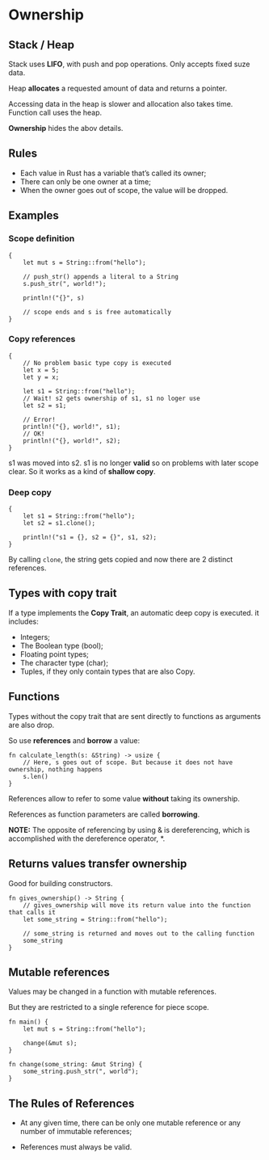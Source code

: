 # Ownership

## Stack / Heap

Stack uses **LIFO**, with push and pop operations. Only accepts fixed suze data.

Heap **allocates** a requested amount of data and returns a pointer. 

Accessing data in the heap is slower and allocation also takes time.
Function call uses the heap.

**Ownership** hides the abov details.


## Rules

 * Each value in Rust has a variable that’s called its owner;
 * There can only be one owner at a time;
 * When the owner goes out of scope, the value will be dropped.


## Examples

### Scope definition

```rust,no_run
{
    let mut s = String::from("hello");

    // push_str() appends a literal to a String
    s.push_str(", world!");

    println!("{}", s)
    
    // scope ends and s is free automatically
}
```


### Copy references

```rust,no_run
{
    // No problem basic type copy is executed
    let x = 5;
    let y = x;

    let s1 = String::from("hello");
    // Wait! s2 gets ownership of s1, s1 no loger use
    let s2 = s1;
    
    // Error!
    println!("{}, world!", s1);
    // OK!
    println!("{}, world!", s2);
}
```

s1 was moved into s2. s1 is no longer **valid** so on problems with later scope clear.
So it works as a kind of **shallow copy**.

### Deep copy

```rust,no_run
{
    let s1 = String::from("hello");
    let s2 = s1.clone();

    println!("s1 = {}, s2 = {}", s1, s2);
}
```

By calling `clone`, the string gets copied and now there are 2 distinct references.


## Types with copy trait

If a type implements the **Copy Trait**, an automatic deep copy is executed. it includes:

 * Integers;
 * The Boolean type (bool);
 * Floating point types;
 * The character type (char);
 * Tuples, if they only contain types that are also Copy.


## Functions

Types without the copy trait that are sent directly to functions as arguments are also drop.

So use **references** and **borrow** a value:

```rust,no_run
fn calculate_length(s: &String) -> usize {
    // Here, s goes out of scope. But because it does not have ownership, nothing happens
    s.len()
}
```
References allow to refer to some value **without** taking its ownership.

References as function parameters are called **borrowing**.

**NOTE:** The opposite of referencing by using & is dereferencing, which is accomplished with the dereference operator, *.

## Returns values transfer ownership

Good for building constructors.

```rust,no_run
fn gives_ownership() -> String {
    // gives_ownership will move its return value into the function that calls it
    let some_string = String::from("hello");

    // some_string is returned and moves out to the calling function
    some_string
}
```

## Mutable references

Values may be changed in a function with mutable references.

But they are restricted to a single reference for piece scope.


```rust,no_run
fn main() {
    let mut s = String::from("hello");

    change(&mut s);
}

fn change(some_string: &mut String) {
    some_string.push_str(", world");
}
```


## The Rules of References

* At any given time, there can be only one mutable reference or any number of immutable references;

* References must always be valid.

